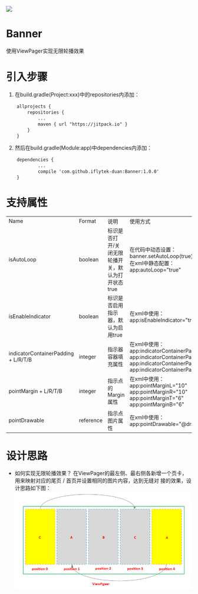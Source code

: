[![](https://jitpack.io/v/iflytek-duan/Banner.svg)](https://jitpack.io/#iflytek-duan/Banner)
# Banner
使用ViewPager实现无限轮播效果
# 引入步骤
1. 在build.gradle(Project:xxx)中的repositories内添加：
```
    allprojects {
        repositories {
            ...
            maven { url "https://jitpack.io" }
        }
    }
```
2. 然后在build.gradle(Module:app)中dependencies内添加：
```
	dependencies {
	        ...
	        compile 'com.github.iflytek-duan:Banner:1.0.0'
	}
```
# 支持属性
<table>
    <tr>
        <td>Name</td>
        <td>Format</td>
        <td>说明</td>
        <td>使用方式</td>
    </tr>
    <tr>
        <td>isAutoLoop</td>
        <td>boolean</td>
        <td>标识是否打开/关闭无限轮播开关，默认为打开状态true</td>
        <td>
            在代码中动态设置：</br>
            banner.setAutoLoop(true);</br>
            在xml中静态配置：</br>
            app:autoLoop="true"
        </td>
    </tr>
    <tr>
        <td>isEnableIndicator</td>
        <td>boolean</td>
        <td>标识是否启用指示器，默认为启用true</td>
        <td>
            在xml中使用：</br>
            app:isEnableIndicator="true"
        </td>
    </tr>
    <tr>
        <td>indicatorContainerPadding + L/R/T/B</td>
        <td>integer</td>
        <td>指示器容器填充属性</td>
        <td>
            在xml中使用：</br>
            app:indicatorContainerPaddingL="10"</br>
            app:indicatorContainerPaddingR="10"</br>
            app:indicatorContainerPaddingT="6"</br>
            app:indicatorContainerPaddingB="6"
        </td>
    </tr>
    <tr>
        <td>pointMargin + L/R/T/B</td>
        <td>integer</td>
        <td>指示点的Margin属性</td>
        <td>
            在xml中使用：</br>
            app:pointMarginL="10"</br>
            app:pointMarginR="10"</br>
            app:pointMarginT="6"</br>
            app:pointMarginB="6"
        </td>
    </tr>
    <tr>
        <td>pointDrawable</td>
        <td>reference</td>
        <td>指示点图片属性</td>
        <td>
            在xml中使用：</br>
            app:pointDrawable="@drawable/point_default_selector"
        </td>
    </tr>
</table>

# 设计思路
- 如何实现无限轮播效果？
在ViewPager的最左侧、最右侧各新增一个页卡，用来映射对应的尾页 / 首页并设置相同的图片内容，达到无缝对
接的效果，设计思路如下图：
 ![banner](/images/banner.png)